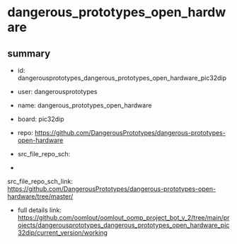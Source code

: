 # dangerous_prototypes_open_hardware
 
## summary 
* id: dangerousprototypes_dangerous_prototypes_open_hardware_pic32dip
* user: dangerousprototypes
* name: dangerous_prototypes_open_hardware
* board: pic32dip
* repo: https://github.com/DangerousPrototypes/dangerous-prototypes-open-hardware



* src_file_repo_sch: 
*
 src_file_repo_sch_link: https://github.com/DangerousPrototypes/dangerous-prototypes-open-hardware/tree/master/
* full details link: https://github.com/oomlout/oomlout_oomp_project_bot_v_2/tree/main/projects/dangerousprototypes_dangerous_prototypes_open_hardware_pic32dip/current_version/working  






